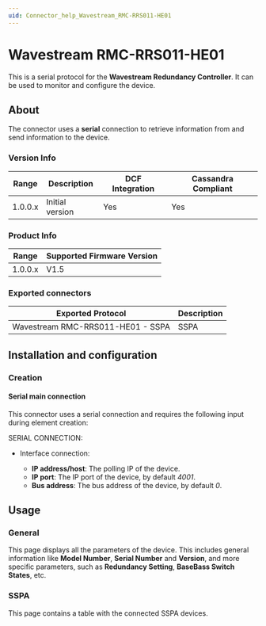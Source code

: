 ```yaml
---
uid: Connector_help_Wavestream_RMC-RRS011-HE01
---
```


# Wavestream RMC-RRS011-HE01

This is a serial protocol for the **Wavestream Redundancy Controller**. It can be used to monitor and configure the device.

## About

The connector uses a **serial** connection to retrieve information from and send information to the device.

### Version Info

| **Range** | **Description** | **DCF Integration** | **Cassandra Compliant** |
|------------------|-----------------|---------------------|-------------------------|
| 1.0.0.x          | Initial version | Yes                 | Yes                     |

### Product Info

| Range | Supported Firmware Version |
|------------------|-----------------------------|
| 1.0.0.x          | V1.5                        |

### Exported connectors

| **Exported Protocol**             | **Description** |
|-----------------------------------|-----------------|
| Wavestream RMC-RRS011-HE01 - SSPA | SSPA            |

## Installation and configuration

### Creation

#### Serial main connection

This connector uses a serial connection and requires the following input during element creation:

SERIAL CONNECTION:

- Interface connection:

  - **IP address/host**: The polling IP of the device.
  - **IP port**: The IP port of the device, by default *4001*.
  - **Bus address**: The bus address of the device, by default *0*.

## Usage

### General

This page displays all the parameters of the device. This includes general information like **Model Number**, **Serial Number** and **Version**, and more specific parameters, such as **Redundancy Setting**, **BaseBass Switch States**, etc.

### SSPA

This page contains a table with the connected SSPA devices.
